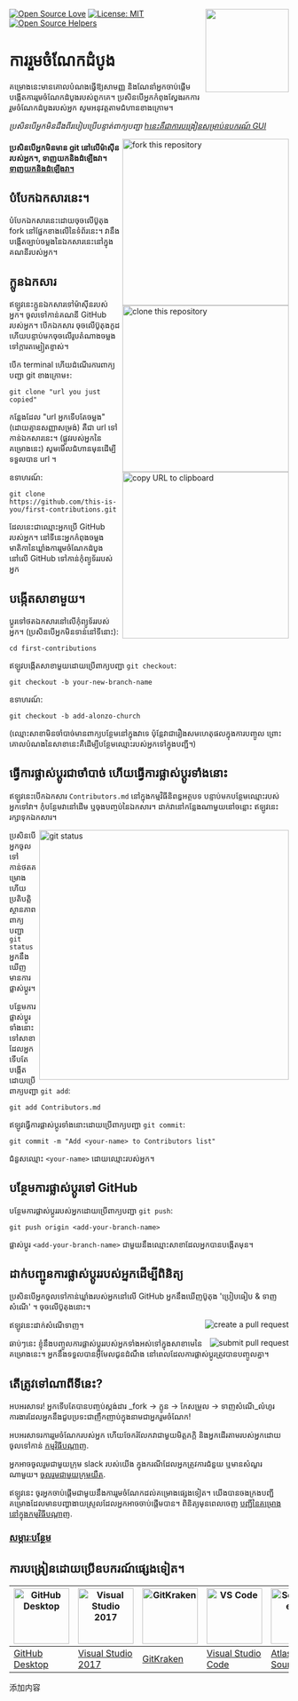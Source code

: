 [![Open Source Love](https://badges.frapsoft.com/os/v1/open-source.svg?v=103)](https://github.com/ellerbrock/open-source-badges/)
[<img align="right" width="150" src="https://firstcontributions.github.io/assets/Readme/join-slack-team.png">](https://join.slack.com/t/firstcontributors/shared_invite/enQtNjkxNzQwNzA2MTMwLTVhMWJjNjg2ODRlNWZhNjIzYjgwNDIyZWYwZjhjYTQ4OTBjMWM0MmFhZDUxNzBiYzczMGNiYzcxNjkzZDZlMDM)
[![License: MIT](https://img.shields.io/badge/License-MIT-green.svg)](https://opensource.org/licenses/MIT)
[![Open Source Helpers](https://www.codetriage.com/roshanjossey/first-contributions/badges/users.svg)](https://www.codetriage.com/roshanjossey/first-contributions)
# 

# ការរួមចំណែកដំបូង

គម្រោងនេះមានគោលបំណងធ្វើឱ្យសាមញ្ញ និងណែនាំអ្នកចាប់ផ្តើមបង្កើតការរួមចំណែកដំបូងរបស់ពួកគេ។ ប្រសិនបើអ្នកកំពុងស្វែងរកការរួមចំណែកដំបូងរបស់អ្នក សូមអនុវត្តតាមជំហានខាងក្រោម។

_ប្រសិនបើអ្នកមិនដឹងពីរបៀបប្រើបន្ទាត់ពាក្យបញ្ជា [hនេះគឺជាការបង្រៀនសម្រាប់ឧបករណ៍ GUI](#ការបង្រៀនដោយប្រើឧបករណ៍ផ្សេងទៀត។)_

<img align="right" width="300" src="https://firstcontributions.github.io/assets/Readme/fork.png" alt="fork this repository" />

#### ប្រសិនបើអ្នកមិនមាន git នៅលើម៉ាស៊ីនរបស់អ្នក។, ទាញយកនិងដំឡើងវា។[ទាញយកនិងដំឡើងវា។](https://help.github.com/articles/set-up-git/)

## បំបែកឯកសារនេះ។

បំបែកឯកសារនេះដោយចុចលើប៊ូតុង fork នៅផ្នែកខាងលើនៃទំព័រនេះ។ វានឹងបង្កើតច្បាប់ចម្លងនៃឯកសារនេះនៅក្នុងគណនីរបស់អ្នក។

## ក្លូនឯកសារ

<img align="right" width="300" src="https://firstcontributions.github.io/assets/Readme/clone.png" alt="clone this repository" />

ឥឡូវនេះក្លូនឯកសារទៅម៉ាស៊ីនរបស់អ្នក។ ចូលទៅកាន់គណនី GitHub របស់អ្នក។ បើកឯកសារ ចុចលើប៊ូតុងកូដ ហើយបន្ទាប់មកចុចលើរូបតំណាងចម្លងទៅក្ដារតម្បៀតខ្ទាស់។ 

បើក terminal ហើយដំណើរការពាក្យបញ្ជា git ខាងក្រោម៖:

```
git clone "url you just copied"
```

កន្លែងដែល "url អ្នកទើបតែចម្លង" (ដោយគ្មានសញ្ញាសម្រង់) គឺជា url ទៅកាន់ឯកសារនេះ។  (ផ្លូវរបស់អ្នកនៃគម្រោងនេះ) សូមមើលជំហានមុនដើម្បីទទួលបាន url ។

<img align="right" width="300" src="https://firstcontributions.github.io/assets/Readme/copy-to-clipboard.png" alt="copy URL to clipboard" />

ឧទាហរណ៍:

```
git clone https://github.com/this-is-you/first-contributions.git
```

ដែលនេះជាឈ្មោះអ្នកប្រើ GitHub របស់អ្នក។ នៅទីនេះអ្នកកំពុងចម្លងមាតិកានៃឃ្លាំងការរួមចំណែកដំបូងនៅលើ GitHub ទៅកាន់កុំព្យូទ័ររបស់អ្នក

## បង្កើតសាខាមួយ។

ប្តូរទៅថតឯកសារនៅលើកុំព្យូទ័ររបស់អ្នក។ (ប្រសិនបើអ្នកមិនទាន់នៅទីនោះ):

```
cd first-contributions
```

ឥឡូវបង្កើតសាខាមួយដោយប្រើពាក្យបញ្ជា `git checkout`:

```
git checkout -b your-new-branch-name
```

ឧទាហរណ៍:

```
git checkout -b add-alonzo-church
```

(ឈ្មោះសាខាមិនចាំបាច់មានពាក្យបន្ថែមនៅក្នុងវាទេ ប៉ុន្តែវាជារឿងសមហេតុផលក្នុងការបញ្ចូល ព្រោះគោលបំណងនៃសាខានេះគឺដើម្បីបន្ថែមឈ្មោះរបស់អ្នកទៅក្នុងបញ្ជី។)

## ធ្វើការផ្លាស់ប្តូរជាចាំបាច់ ហើយធ្វើការផ្លាស់ប្តូរទាំងនោះ

ឥឡូវនេះបើកឯកសារ `Contributors.md` នៅក្នុងកម្មវិធីនិពន្ធអត្ថបទ បន្ទាប់មកបន្ថែមឈ្មោះរបស់អ្នកទៅវា។ កុំបន្ថែមវានៅដើម ឬចុងបញ្ចប់នៃឯកសារ។ ដាក់វានៅកន្លែងណាមួយនៅចន្លោះ ឥឡូវនេះរក្សាទុកឯកសារ។

<img align="right" width="450" src="https://firstcontributions.github.io/assets/Readme/git-status.png" alt="git status" />

ប្រសិនបើអ្នកចូលទៅកាន់ថតគម្រោង ហើយប្រតិបត្តិស្ថានភាពពាក្យបញ្ជា `git status` អ្នកនឹងឃើញមានការផ្លាស់ប្តូរ។

បន្ថែមការផ្លាស់ប្តូរទាំងនោះទៅសាខាដែលអ្នកទើបតែបង្កើតដោយប្រើពាក្យបញ្ជា `git add`:

```
git add Contributors.md
```

ឥឡូវធ្វើការផ្លាស់ប្តូរទាំងនោះដោយប្រើពាក្យបញ្ជា `git commit`:

```
git commit -m "Add <your-name> to Contributors list"
```

ជំនួសឈ្មោះ `<your-name>` ដោយឈ្មោះរបស់អ្នក។

## បន្ថែមការផ្លាស់ប្តូរទៅ GitHub

បន្ថែមការផ្លាស់ប្តូររបស់អ្នកដោយប្រើពាក្យបញ្ជា `git push`:

```
git push origin <add-your-branch-name>
```

ផ្លាស់ប្តូរ `<add-your-branch-name>` ជាមួយនឹងឈ្មោះសាខាដែលអ្នកបានបង្កើតមុន។

## ដាក់បញ្ជូនការផ្លាស់ប្តូររបស់អ្នកដើម្បីពិនិត្យ

ប្រសិនបើអ្នកចូលទៅកាន់ឃ្លាំងរបស់អ្នកនៅលើ GitHub អ្នកនឹងឃើញប៊ូតុង 'ប្រៀបធៀប & ទាញសំណើ' ។ ចុចលើប៊ូតុងនោះ។

<img style="float: right;" src="https://firstcontributions.github.io/assets/Readme/compare-and-pull.png" alt="create a pull request" />

ឥឡូវនេះដាក់សំណើទាញ។

<img style="float: right;" src="https://firstcontributions.github.io/assets/Readme/submit-pull-request.png" alt="submit pull request" />

ឆាប់ៗនេះ ខ្ញុំនឹងបញ្ចូលការផ្លាស់ប្តូររបស់អ្នកទាំងអស់ទៅក្នុងសាខាមេនៃគម្រោងនេះ។ អ្នកនឹងទទួលបានអ៊ីមែលជូនដំណឹង នៅពេលដែលការផ្លាស់ប្តូរត្រូវបានបញ្ចូលគ្នា។

## តើត្រូវទៅណាពីទីនេះ?

អបអរសាទរ! អ្នកទើបតែបានបញ្ចប់ស្តង់ដារ _fork -> ក្លូន -> កែសម្រួល -> ទាញសំណើ_លំហូរការងារដែលអ្នកនឹងជួបប្រទះជាញឹកញាប់ក្នុងនាមជាអ្នករួមចំណែក!

អបអរសាទរការរួមចំណែករបស់អ្នក ហើយចែករំលែកវាជាមួយមិត្តភក្តិ និងអ្នកដើរតាមរបស់អ្នកដោយចូលទៅកាន់ [កម្មវិធីបណ្តាញ](https://firstcontributions.github.io/#social-share).

អ្នកអាចចូលរួមជាមួយក្រុម slack របស់យើង ក្នុងករណីដែលអ្នកត្រូវការជំនួយ ឬមានសំណួរណាមួយ។ [ចូលរួមជាមួយក្រុមយឺត](https://join.slack.com/t/firstcontributors/shared_invite/zt-vchl8cde-S0KstI_jyCcGEEj7rSTQiA).

ឥឡូវនេះ ចូរអ្នកចាប់ផ្តើមជាមួយនឹងការរួមចំណែកដល់គម្រោងផ្សេងទៀត។ យើងបានចងក្រងបញ្ជីគម្រោងដែលមានបញ្ហាងាយស្រួលដែលអ្នកអាចចាប់ផ្តើមបាន។ ពិនិត្យ​មុន​ពេល​ចេញ [បញ្ជីនៃគម្រោងនៅក្នុងកម្មវិធីបណ្តាញ](https://firstcontributions.github.io/#project-list).

### [សម្ភារៈបន្ថែម](additional-material/git_workflow_scenarios/additional-material.md)

## ការបង្រៀនដោយប្រើឧបករណ៍ផ្សេងទៀត។

| <a href="gui-tool-tutorials/github-desktop-tutorial.md"><img alt="GitHub Desktop" src="https://desktop.github.com/images/desktop-icon.svg" width="100"></a> | <a href="gui-tool-tutorials/github-windows-vs2017-tutorial.md"><img alt="Visual Studio 2017" src="https://upload.wikimedia.org/wikipedia/commons/c/cd/Visual_Studio_2017_Logo.svg" width="100"></a> | <a href="gui-tool-tutorials/gitkraken-tutorial.md"><img alt="GitKraken" src="https://firstcontributions.github.io/assets/gui-tool-tutorials/gitkraken-tutorial/gk-icon.png" width="100"></a> | <a href="gui-tool-tutorials/github-windows-vs-code-tutorial.md"><img alt="VS Code" src="https://upload.wikimedia.org/wikipedia/commons/2/2d/Visual_Studio_Code_1.18_icon.svg" width=100></a> | <a href="gui-tool-tutorials/sourcetree-macos-tutorial.md"><img alt="Sourcetree App" src="https://wac-cdn.atlassian.com/dam/jcr:81b15cde-be2e-4f4a-8af7-9436f4a1b431/Sourcetree-icon-blue.svg" width=100></a> | <a href="gui-tool-tutorials/github-windows-intellij-tutorial.md"><img alt="IntelliJ IDEA" src="https://upload.wikimedia.org/wikipedia/commons/thumb/9/9c/IntelliJ_IDEA_Icon.svg/512px-IntelliJ_IDEA_Icon.svg.png" width=100></a> |
| ----------------------------------------------------------------------------------------------------------------------------------------------------------- | --------------------------------------------------------------------------------------------------------------------------------------------------------------------------------------------------- | ------------------------------------------------------------------------------------------------------------------- | -------------------------------------------------------------------------------------------------------------------------------------------------------------------------------------------- | ------------------------------------------------------------------------------------------------------------------------------------------------------------------------------------------------------------ | ----------------------------------------------------------------------------------------------------------------------------------------------------------------------------------------- |
| [GitHub Desktop](gui-tool-tutorials/github-desktop-tutorial.md)                                                                                             | [Visual Studio 2017](gui-tool-tutorials/github-windows-vs2017-tutorial.md)                                                                                                                          | [GitKraken](gui-tool-tutorials/gitkraken-tutorial.md)                                                               | [Visual Studio Code](gui-tool-tutorials/github-windows-vs-code-tutorial.md)                                                                                                                  | [Atlassian Sourcetree](gui-tool-tutorials/sourcetree-macos-tutorial.md)                                                                                                                                      | [IntelliJ IDEA](gui-tool-tutorials/github-windows-intellij-tutorial.md)                                                                                                                   |
添加内容



